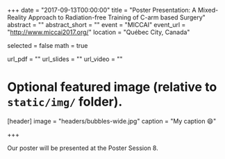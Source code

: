 +++
date = "2017-09-13T00:00:00"
title = "Poster Presentation: A Mixed-Reality Approach to Radiation-free Training of C-arm based Surgery"
abstract = ""
abstract_short = ""
event = "MICCAI"
event_url = "http://www.miccai2017.org/"
location = "Québec City, Canada"

selected = false
math = true

url_pdf = ""
url_slides = ""
url_video = ""

# Optional featured image (relative to `static/img/` folder).
[header]
image = "headers/bubbles-wide.jpg"
caption = "My caption :smile:"

+++

Our poster will be presented at the Poster Session 8. 

